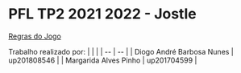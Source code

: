 # PFL TP2 2021 2022 - Jostle

[Regras do Jogo](http://www.marksteeregames.com/Jostle_Go_rules.pdf)

Trabalho realizado por:
|    |    |
| -- | -- |
| Diogo André Barbosa Nunes | up201808546 |
| Margarida Alves Pinho | up201704599 |
